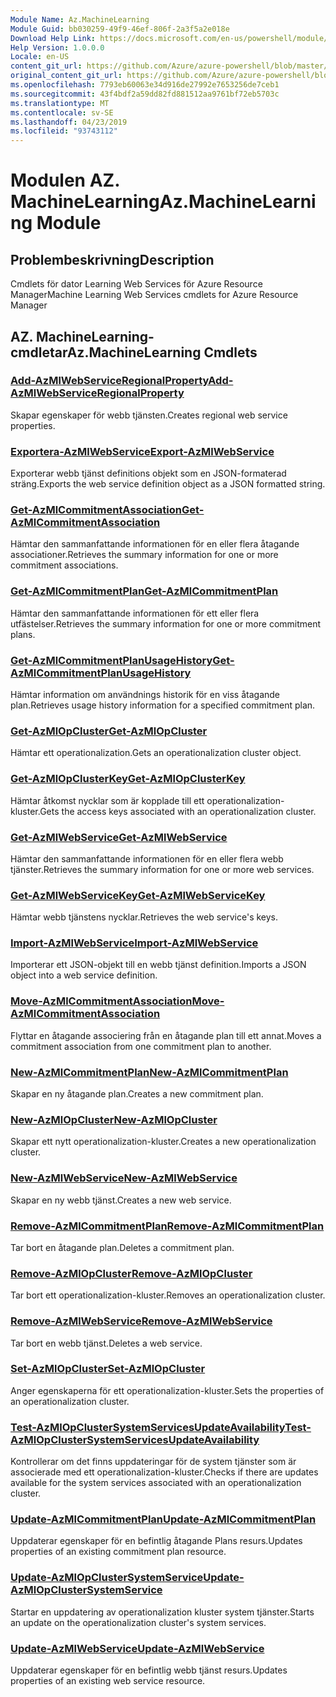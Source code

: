 ```yaml
---
Module Name: Az.MachineLearning
Module Guid: bb030259-49f9-46ef-806f-2a3f5a2e018e
Download Help Link: https://docs.microsoft.com/en-us/powershell/module/az.machinelearning
Help Version: 1.0.0.0
Locale: en-US
content_git_url: https://github.com/Azure/azure-powershell/blob/master/src/MachineLearning/MachineLearning/help/Az.MachineLearning.md
original_content_git_url: https://github.com/Azure/azure-powershell/blob/master/src/MachineLearning/MachineLearning/help/Az.MachineLearning.md
ms.openlocfilehash: 7793eb60063e34d916de27992e7653256de7ceb1
ms.sourcegitcommit: 43f4bdf2a59dd82fd881512aa9761bf72eb5703c
ms.translationtype: MT
ms.contentlocale: sv-SE
ms.lasthandoff: 04/23/2019
ms.locfileid: "93743112"
---
```

# <span data-ttu-id="71ff9-101">Modulen AZ. MachineLearning</span><span class="sxs-lookup"><span data-stu-id="71ff9-101">Az.MachineLearning Module</span></span>
## <span data-ttu-id="71ff9-102">Problembeskrivning</span><span class="sxs-lookup"><span data-stu-id="71ff9-102">Description</span></span>
<span data-ttu-id="71ff9-103">Cmdlets för dator Learning Web Services för Azure Resource Manager</span><span class="sxs-lookup"><span data-stu-id="71ff9-103">Machine Learning Web Services cmdlets for Azure Resource Manager</span></span>

## <span data-ttu-id="71ff9-104">AZ. MachineLearning-cmdletar</span><span class="sxs-lookup"><span data-stu-id="71ff9-104">Az.MachineLearning Cmdlets</span></span>
### [<span data-ttu-id="71ff9-105">Add-AzMlWebServiceRegionalProperty</span><span class="sxs-lookup"><span data-stu-id="71ff9-105">Add-AzMlWebServiceRegionalProperty</span></span>](Add-AzMlWebServiceRegionalProperty.md)
<span data-ttu-id="71ff9-106">Skapar egenskaper för webb tjänsten.</span><span class="sxs-lookup"><span data-stu-id="71ff9-106">Creates regional web service properties.</span></span>

### [<span data-ttu-id="71ff9-107">Exportera-AzMlWebService</span><span class="sxs-lookup"><span data-stu-id="71ff9-107">Export-AzMlWebService</span></span>](Export-AzMlWebService.md)
<span data-ttu-id="71ff9-108">Exporterar webb tjänst definitions objekt som en JSON-formaterad sträng.</span><span class="sxs-lookup"><span data-stu-id="71ff9-108">Exports the web service definition object as a JSON formatted string.</span></span>

### [<span data-ttu-id="71ff9-109">Get-AzMlCommitmentAssociation</span><span class="sxs-lookup"><span data-stu-id="71ff9-109">Get-AzMlCommitmentAssociation</span></span>](Get-AzMlCommitmentAssociation.md)
<span data-ttu-id="71ff9-110">Hämtar den sammanfattande informationen för en eller flera åtagande associationer.</span><span class="sxs-lookup"><span data-stu-id="71ff9-110">Retrieves the summary information for one or more commitment associations.</span></span>

### [<span data-ttu-id="71ff9-111">Get-AzMlCommitmentPlan</span><span class="sxs-lookup"><span data-stu-id="71ff9-111">Get-AzMlCommitmentPlan</span></span>](Get-AzMlCommitmentPlan.md)
<span data-ttu-id="71ff9-112">Hämtar den sammanfattande informationen för ett eller flera utfästelser.</span><span class="sxs-lookup"><span data-stu-id="71ff9-112">Retrieves the summary information for one or more commitment plans.</span></span>

### [<span data-ttu-id="71ff9-113">Get-AzMlCommitmentPlanUsageHistory</span><span class="sxs-lookup"><span data-stu-id="71ff9-113">Get-AzMlCommitmentPlanUsageHistory</span></span>](Get-AzMlCommitmentPlanUsageHistory.md)
<span data-ttu-id="71ff9-114">Hämtar information om användnings historik för en viss åtagande plan.</span><span class="sxs-lookup"><span data-stu-id="71ff9-114">Retrieves usage history information for a specified commitment plan.</span></span>

### [<span data-ttu-id="71ff9-115">Get-AzMlOpCluster</span><span class="sxs-lookup"><span data-stu-id="71ff9-115">Get-AzMlOpCluster</span></span>](Get-AzMlOpCluster.md)
<span data-ttu-id="71ff9-116">Hämtar ett operationalization.</span><span class="sxs-lookup"><span data-stu-id="71ff9-116">Gets an operationalization cluster object.</span></span>

### [<span data-ttu-id="71ff9-117">Get-AzMlOpClusterKey</span><span class="sxs-lookup"><span data-stu-id="71ff9-117">Get-AzMlOpClusterKey</span></span>](Get-AzMlOpClusterKey.md)
<span data-ttu-id="71ff9-118">Hämtar åtkomst nycklar som är kopplade till ett operationalization-kluster.</span><span class="sxs-lookup"><span data-stu-id="71ff9-118">Gets the access keys associated with an operationalization cluster.</span></span>

### [<span data-ttu-id="71ff9-119">Get-AzMlWebService</span><span class="sxs-lookup"><span data-stu-id="71ff9-119">Get-AzMlWebService</span></span>](Get-AzMlWebService.md)
<span data-ttu-id="71ff9-120">Hämtar den sammanfattande informationen för en eller flera webb tjänster.</span><span class="sxs-lookup"><span data-stu-id="71ff9-120">Retrieves the summary information for one or more web services.</span></span>

### [<span data-ttu-id="71ff9-121">Get-AzMlWebServiceKey</span><span class="sxs-lookup"><span data-stu-id="71ff9-121">Get-AzMlWebServiceKey</span></span>](Get-AzMlWebServiceKey.md)
<span data-ttu-id="71ff9-122">Hämtar webb tjänstens nycklar.</span><span class="sxs-lookup"><span data-stu-id="71ff9-122">Retrieves the web service's keys.</span></span>

### [<span data-ttu-id="71ff9-123">Import-AzMlWebService</span><span class="sxs-lookup"><span data-stu-id="71ff9-123">Import-AzMlWebService</span></span>](Import-AzMlWebService.md)
<span data-ttu-id="71ff9-124">Importerar ett JSON-objekt till en webb tjänst definition.</span><span class="sxs-lookup"><span data-stu-id="71ff9-124">Imports a JSON object into a web service definition.</span></span>

### [<span data-ttu-id="71ff9-125">Move-AzMlCommitmentAssociation</span><span class="sxs-lookup"><span data-stu-id="71ff9-125">Move-AzMlCommitmentAssociation</span></span>](Move-AzMlCommitmentAssociation.md)
<span data-ttu-id="71ff9-126">Flyttar en åtagande associering från en åtagande plan till ett annat.</span><span class="sxs-lookup"><span data-stu-id="71ff9-126">Moves a commitment association from one commitment plan to another.</span></span>

### [<span data-ttu-id="71ff9-127">New-AzMlCommitmentPlan</span><span class="sxs-lookup"><span data-stu-id="71ff9-127">New-AzMlCommitmentPlan</span></span>](New-AzMlCommitmentPlan.md)
<span data-ttu-id="71ff9-128">Skapar en ny åtagande plan.</span><span class="sxs-lookup"><span data-stu-id="71ff9-128">Creates a new commitment plan.</span></span>

### [<span data-ttu-id="71ff9-129">New-AzMlOpCluster</span><span class="sxs-lookup"><span data-stu-id="71ff9-129">New-AzMlOpCluster</span></span>](New-AzMlOpCluster.md)
<span data-ttu-id="71ff9-130">Skapar ett nytt operationalization-kluster.</span><span class="sxs-lookup"><span data-stu-id="71ff9-130">Creates a new operationalization cluster.</span></span>

### [<span data-ttu-id="71ff9-131">New-AzMlWebService</span><span class="sxs-lookup"><span data-stu-id="71ff9-131">New-AzMlWebService</span></span>](New-AzMlWebService.md)
<span data-ttu-id="71ff9-132">Skapar en ny webb tjänst.</span><span class="sxs-lookup"><span data-stu-id="71ff9-132">Creates a new web service.</span></span>

### [<span data-ttu-id="71ff9-133">Remove-AzMlCommitmentPlan</span><span class="sxs-lookup"><span data-stu-id="71ff9-133">Remove-AzMlCommitmentPlan</span></span>](Remove-AzMlCommitmentPlan.md)
<span data-ttu-id="71ff9-134">Tar bort en åtagande plan.</span><span class="sxs-lookup"><span data-stu-id="71ff9-134">Deletes a commitment plan.</span></span>

### [<span data-ttu-id="71ff9-135">Remove-AzMlOpCluster</span><span class="sxs-lookup"><span data-stu-id="71ff9-135">Remove-AzMlOpCluster</span></span>](Remove-AzMlOpCluster.md)
<span data-ttu-id="71ff9-136">Tar bort ett operationalization-kluster.</span><span class="sxs-lookup"><span data-stu-id="71ff9-136">Removes an operationalization cluster.</span></span>

### [<span data-ttu-id="71ff9-137">Remove-AzMlWebService</span><span class="sxs-lookup"><span data-stu-id="71ff9-137">Remove-AzMlWebService</span></span>](Remove-AzMlWebService.md)
<span data-ttu-id="71ff9-138">Tar bort en webb tjänst.</span><span class="sxs-lookup"><span data-stu-id="71ff9-138">Deletes a web service.</span></span>

### [<span data-ttu-id="71ff9-139">Set-AzMlOpCluster</span><span class="sxs-lookup"><span data-stu-id="71ff9-139">Set-AzMlOpCluster</span></span>](Set-AzMlOpCluster.md)
<span data-ttu-id="71ff9-140">Anger egenskaperna för ett operationalization-kluster.</span><span class="sxs-lookup"><span data-stu-id="71ff9-140">Sets the properties of an operationalization cluster.</span></span>

### [<span data-ttu-id="71ff9-141">Test-AzMlOpClusterSystemServicesUpdateAvailability</span><span class="sxs-lookup"><span data-stu-id="71ff9-141">Test-AzMlOpClusterSystemServicesUpdateAvailability</span></span>](Test-AzMlOpClusterSystemServicesUpdateAvailability.md)
<span data-ttu-id="71ff9-142">Kontrollerar om det finns uppdateringar för de system tjänster som är associerade med ett operationalization-kluster.</span><span class="sxs-lookup"><span data-stu-id="71ff9-142">Checks if there are updates available for the system services associated with an operationalization cluster.</span></span>

### [<span data-ttu-id="71ff9-143">Update-AzMlCommitmentPlan</span><span class="sxs-lookup"><span data-stu-id="71ff9-143">Update-AzMlCommitmentPlan</span></span>](Update-AzMlCommitmentPlan.md)
<span data-ttu-id="71ff9-144">Uppdaterar egenskaper för en befintlig åtagande Plans resurs.</span><span class="sxs-lookup"><span data-stu-id="71ff9-144">Updates properties of an existing commitment plan resource.</span></span>

### [<span data-ttu-id="71ff9-145">Update-AzMlOpClusterSystemService</span><span class="sxs-lookup"><span data-stu-id="71ff9-145">Update-AzMlOpClusterSystemService</span></span>](Update-AzMlOpClusterSystemService.md)
<span data-ttu-id="71ff9-146">Startar en uppdatering av operationalization kluster system tjänster.</span><span class="sxs-lookup"><span data-stu-id="71ff9-146">Starts an update on the operationalization cluster's system services.</span></span>

### [<span data-ttu-id="71ff9-147">Update-AzMlWebService</span><span class="sxs-lookup"><span data-stu-id="71ff9-147">Update-AzMlWebService</span></span>](Update-AzMlWebService.md)
<span data-ttu-id="71ff9-148">Uppdaterar egenskaper för en befintlig webb tjänst resurs.</span><span class="sxs-lookup"><span data-stu-id="71ff9-148">Updates properties of an existing web service resource.</span></span>

